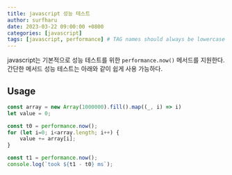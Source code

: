 ```yaml
---
title: javascript 성능 테스트
author: surfharu
date: 2023-03-22 09:00:00 +0800
categories: [javascript]
tags: [javascript, performance] # TAG names should always be lowercase
---
```


javascript는 기본적으로 성능 테스트를 위한 `performance.now()` 메서드를 지원한다.  
간단한 메서드 성능 테스트는 아래와 같이 쉽게 사용 가능하다.

## Usage
```js
const array = new Array(1000000).fill().map((_, i) => i)
let value = 0;

const t0 = performance.now();
for (let i=0; i<array.length; i++) {
    value += array[i];
}

const t1 = performance.now();
console.log(`took ${t1 - t0} ms`);  
```